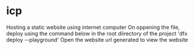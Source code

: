 # icp
Hosting a static website using internet computer
On oppening the file, deploy using the command below in the root diirectory of the project
'dfx deploy --playground'
Open the website url generated to view the website

